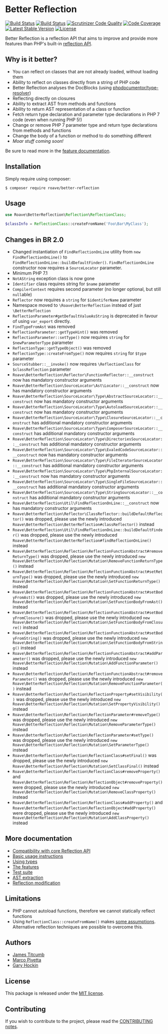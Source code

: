 Better Reflection
=================

[![Build Status](https://travis-ci.org/Roave/BetterReflection.svg?branch=master)](https://travis-ci.org/Roave/BetterReflection) [![Build Status](https://ci.appveyor.com/api/projects/status/github/Roave/BetterReflection?svg=true&branch=master)](https://ci.appveyor.com/project/Ocramius/betterreflection-4jx2w) [![Scrutinizer Code Quality](https://scrutinizer-ci.com/g/Roave/BetterReflection/badges/quality-score.png?b=master)](https://scrutinizer-ci.com/g/Roave/BetterReflection/?branch=master) [![Code Coverage](https://scrutinizer-ci.com/g/Roave/BetterReflection/badges/coverage.png?b=master)](https://scrutinizer-ci.com/g/Roave/BetterReflection/?branch=master) [![Latest Stable Version](https://poser.pugx.org/roave/better-reflection/v/stable)](https://packagist.org/packages/roave/better-reflection) [![License](https://poser.pugx.org/roave/better-reflection/license)](https://packagist.org/packages/roave/better-reflection)

Better Reflection is a reflection API that aims to improve and provide more
features than PHP's built-in [reflection API](http://php.net/manual/en/book.reflection.php).

## Why is it better?

* You can reflect on classes that are not already loaded, without loading them
* Ability to reflect on classes directly from a string of PHP code
* Better Reflection analyses the DocBlocks (using [phpdocumentor/type-resolver](https://github.com/phpDocumentor/TypeResolver))
* Reflecting directly on closures
* Ability to extract AST from methods and functions
* Ability to return AST representation of a class or function
* Fetch return type declaration and parameter type declarations in PHP 7 code (even when running PHP 5!)
* Change or remove PHP 7 parameter type and return type declarations from methods and functions
* Change the body of a function or method to do something different
* *Moar stuff coming soon!*

Be sure to read more in the [feature documentation](https://github.com/Roave/BetterReflection/tree/master/docs/features.md).

## Installation

Simply require using composer:

```shell
$ composer require roave/better-reflection
```

## Usage

```php
use Roave\BetterReflection\Reflection\ReflectionClass;

$classInfo = ReflectionClass::createFromName('Foo\Bar\MyClass');
```

## Changes in BR 2.0

 * Changed instantiation of `FindReflectionOnLine` utility from `new FindReflectionOnLine()` to `FindReflectionOnLine::buildDefaultFinder()`. `FindReflectionOnLine` constructor now requires a `SourceLocator` parameter.
 * Minimum PHP 7.1
 * `NotAString` exception class is now gone
 * `Identifier` class requires string for `$name` parameter
 * `CompilerContext` requires second parameter (no longer optional, but still `null`able)
 * `Reflector` now requires a `string` for `$identiferName` parameter
 * Namespace moved to `\Roave\BetterReflection` instead of just `\BetterReflection`
 * `ReflectionParameter#getDefaultValueAsString` is deprecated in favour of using `var_export` directly.
 * `FindTypeFromAst` was removed
 * `ReflectionParameter::getTypeHint()` was removed
 * `ReflectionParameter::setType()` now requires `string` for `$newParameterType` parameter
 * `ReflectionType::getTypeObject()` was removed
 * `ReflectionType::createFromType()` now requires `string` for `$type` parameter
 * `SourceStubber::__invoke()` now requires `\ReflectionClass` for `$classReflection` parameter
 * `Roave\BetterReflection\Reflector\FunctionReflector::__construct` now has mandatory constructor arguments
 * `Roave\BetterReflection\SourceLocator\Ast\Locator::__construct` now has mandatory constructor arguments
 * `Roave\BetterReflection\SourceLocator\Type\AbstractSourceLocator::__construct` now has mandatory constructor arguments
 * `Roave\BetterReflection\SourceLocator\Type\AutoloadSourceLocator::__construct` now has mandatory constructor arguments
 * `Roave\BetterReflection\SourceLocator\Type\ClosureSourceLocator::__construct` has additional mandatory constructor arguments
 * `Roave\BetterReflection\SourceLocator\Type\ComposerSourceLocator::__construct` has additional mandatory constructor arguments
 * `Roave\BetterReflection\SourceLocator\Type\DirectoriesSourceLocator::__construct` has additional mandatory constructor arguments
 * `Roave\BetterReflection\SourceLocator\Type\EvaledCodeSourceLocator::__construct` now has mandatory constructor arguments
 * `Roave\BetterReflection\SourceLocator\Type\FileIteratorSourceLocator::__construct` has additional mandatory constructor arguments
 * `Roave\BetterReflection\SourceLocator\Type\PhpInternalSourceLocator::__construct` now has mandatory constructor arguments
 * `Roave\BetterReflection\SourceLocator\Type\SingleFileSourceLocator::__construct` has additional mandatory constructor arguments
 * `Roave\BetterReflection\SourceLocator\Type\StringSourceLocator::__construct` has additional mandatory constructor arguments
 * `Roave\BetterReflection\Util\FindReflectionOnLine::__construct` now has mandatory constructor arguments
 * `Roave\BetterReflection\Reflector\ClassReflector::buildDefaultReflector()` was dropped, please use the newly
   introduced `Roave\BetterReflection\BetterReflection#classReflector()` instead
 * `Roave\BetterReflection\Util\FindReflectionOnLine::buildDefaultFinder()` was dropped, please use the newly
   introduced `Roave\BetterReflection\BetterReflection#findReflectionOnLine()` instead
 * `Roave\BetterReflection\Reflection\ReflectionFunctionAbstract#removeReturnType()` was dropped, please use the newly
   introduced `new Roave\BetterReflection\Reflection\Mutation\RemoveFunctionReturnType()` instead
 * `Roave\BetterReflection\Reflection\ReflectionFunctionAbstract#setReturnType()` was dropped, please use the newly
   introduced `new Roave\BetterReflection\Reflection\Mutation\SetFunctionReturnType()` instead
 * `Roave\BetterReflection\Reflection\ReflectionFunctionAbstract#setBodyFromAst()` was dropped, please use the newly
   introduced `new Roave\BetterReflection\Reflection\Mutation\SetFunctionBodyFromAst()` instead
 * `Roave\BetterReflection\Reflection\ReflectionFunctionAbstract#setBodyFromClosure()` was dropped, please use the newly
   introduced `new Roave\BetterReflection\Reflection\Mutation\SetFunctionBodyFromClosure()` instead
 * `Roave\BetterReflection\Reflection\ReflectionFunctionAbstract#setBodyFromString()` was dropped, please use the newly
   introduced `new Roave\BetterReflection\Reflection\Mutation\SetFunctionBodyFromString()` instead
 * `Roave\BetterReflection\Reflection\ReflectionFunctionAbstract#addParameter()` was dropped, please use the newly
   introduced `new Roave\BetterReflection\Reflection\Mutation\AddFunctionParameter()` instead
 * `Roave\BetterReflection\Reflection\ReflectionFunctionAbstract#removeParameter()` was dropped, please use the newly
   introduced `new Roave\BetterReflection\Reflection\Mutation\RemoveFunctionParameter()` instead
 * `Roave\BetterReflection\Reflection\ReflectionProperty#setVisibility()` was dropped, please use the newly
   introduced `new Roave\BetterReflection\Reflection\Mutation\SetPropertyVisibility()` instead
 * `Roave\BetterReflection\Reflection\ReflectionParameter#removeType()` was dropped, please use the newly
   introduced `new Roave\BetterReflection\Reflection\Mutation\RemoveParameterType()` instead
 * `Roave\BetterReflection\Reflection\ReflectionParameter#setType()` was dropped, please use the newly
   introduced `new Roave\BetterReflection\Reflection\Mutation\SetParameterType()` instead
 * `Roave\BetterReflection\Reflection\ReflectionClass#setFinal()` was dropped, please use the newly
   introduced `new Roave\BetterReflection\Reflection\Mutation\SetClassFinal()` instead
 * `Roave\BetterReflection\Reflection\ReflectionClass#removeProperty()` and `Roave\BetterReflection\Reflection\ReflectionObject#removeProperty()`
   were dropped, please use the newly introduced `new Roave\BetterReflection\Reflection\Mutation\RemoveClassProperty()` instead
 * `Roave\BetterReflection\Reflection\ReflectionClass#addProperty()` and `Roave\BetterReflection\Reflection\ReflectionObject#addProperty()`
   were dropped, please use the newly introduced `new Roave\BetterReflection\Reflection\Mutation\AddClassProperty()` instead

## More documentation

* [Compatibility with core Reflection API](https://github.com/Roave/BetterReflection/tree/master/docs/compatibility.md)
* [Basic usage instructions](https://github.com/Roave/BetterReflection/tree/master/docs/usage.md)
* [Using types](https://github.com/Roave/BetterReflection/tree/master/docs/types.md)
* [The features](https://github.com/Roave/BetterReflection/tree/master/docs/features.md)
* [Test suite](https://github.com/Roave/BetterReflection/blob/master/test/README.md)
* [AST extraction](https://github.com/Roave/BetterReflection/tree/master/docs/ast-extraction.md)
* [Reflection modification](https://github.com/Roave/BetterReflection/tree/master/docs/reflection-modification.md)

## Limitations

* PHP cannot autoload functions, therefore we cannot statically reflect functions
* Using `ReflectionClass::createFromName()` makes [some assumptions](https://github.com/Roave/BetterReflection/tree/master/docs/usage.md#basic-reflection). Alternative reflection techniques are possible to overcome this.

## Authors

* [James Titcumb](https://github.com/asgrim)
* [Marco Pivetta](https://github.com/Ocramius)
* [Gary Hockin](https://github.com/GeeH)

## License

This package is released under the [MIT license](LICENSE).

## Contributing

If you wish to contribute to the project, please read the [CONTRIBUTING notes](CONTRIBUTING.md).
